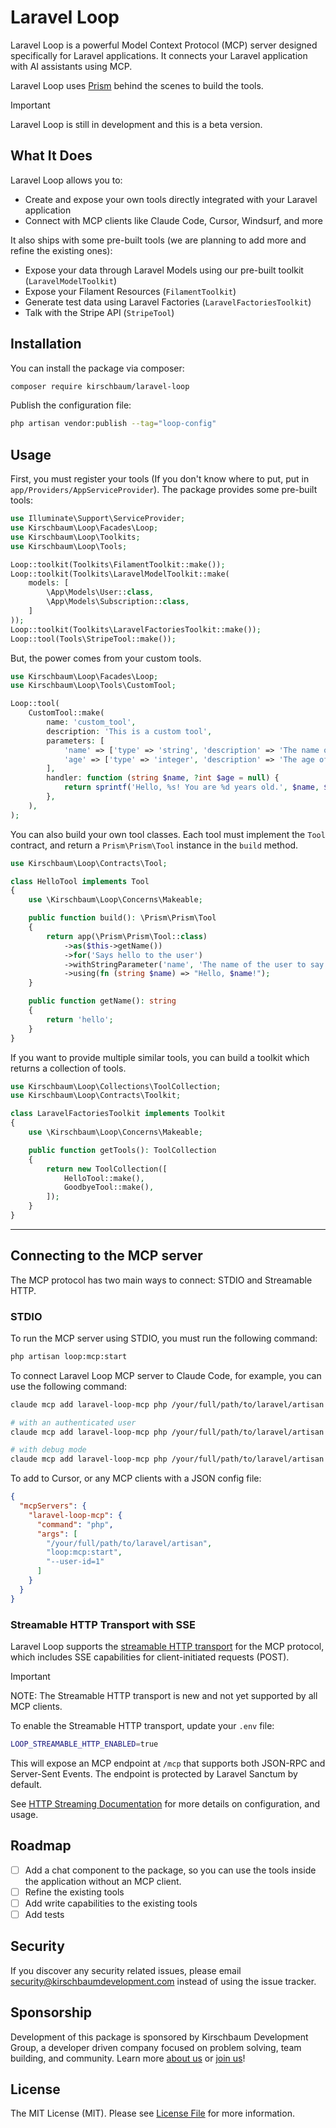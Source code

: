 # Laravel Loop

Laravel Loop is a powerful Model Context Protocol (MCP) server designed specifically for Laravel applications. It connects your Laravel application with AI assistants using MCP.

Laravel Loop uses [Prism](https://github.com/prism-ai/prism) behind the scenes to build the tools.

> [!IMPORTANT]
> Laravel Loop is still in development and this is a beta version.

## What It Does

Laravel Loop allows you to:

- Create and expose your own tools directly integrated with your Laravel application
- Connect with MCP clients like Claude Code, Cursor, Windsurf, and more

It also ships with some pre-built tools (we are planning to add more and refine the existing ones):

- Expose your data through Laravel Models using our pre-built toolkit (`LaravelModelToolkit`)
- Expose your Filament Resources (`FilamentToolkit`)
- Generate test data using Laravel Factories (`LaravelFactoriesToolkit`)
- Talk with the Stripe API (`StripeTool`)

## Installation

You can install the package via composer:

```bash
composer require kirschbaum/laravel-loop
```

Publish the configuration file:

```bash
php artisan vendor:publish --tag="loop-config"
```

## Usage

First, you must register your tools (If you don't know where to put, put in `app/Providers/AppServiceProvider`). The package provides some pre-built tools:

```php
use Illuminate\Support\ServiceProvider;
use Kirschbaum\Loop\Facades\Loop;
use Kirschbaum\Loop\Toolkits;
use Kirschbaum\Loop\Tools;

Loop::toolkit(Toolkits\FilamentToolkit::make());
Loop::toolkit(Toolkits\LaravelModelToolkit::make(
    models: [
        \App\Models\User::class,
        \App\Models\Subscription::class,
    ]
));
Loop::toolkit(Toolkits\LaravelFactoriesToolkit::make());
Loop::tool(Tools\StripeTool::make());
```

But, the power comes from your custom tools.

```php
use Kirschbaum\Loop\Facades\Loop;
use Kirschbaum\Loop\Tools\CustomTool;

Loop::tool(
    CustomTool::make(
        name: 'custom_tool',
        description: 'This is a custom tool',
        parameters: [
            'name' => ['type' => 'string', 'description' => 'The name of the user', 'required' => true],
            'age' => ['type' => 'integer', 'description' => 'The age of the user'],
        ],
        handler: function (string $name, ?int $age = null) {
            return sprintf('Hello, %s! You are %d years old.', $name, $age ?? 'unknown');
        },
    ),
);
```

You can also build your own tool classes. Each tool must implement the `Tool` contract, and return a `Prism\Prism\Tool` instance in the `build` method.

```php
use Kirschbaum\Loop\Contracts\Tool;

class HelloTool implements Tool
{
    use \Kirschbaum\Loop\Concerns\Makeable;

    public function build(): \Prism\Prism\Tool
    {
        return app(\Prism\Prism\Tool::class)
            ->as($this->getName())
            ->for('Says hello to the user')
            ->withStringParameter('name', 'The name of the user to say hello to.', required: true)
            ->using(fn (string $name) => "Hello, $name!");
    }

    public function getName(): string
    {
        return 'hello';
    }
}
```

If you want to provide multiple similar tools, you can build a toolkit which returns a collection of tools.

```php
use Kirschbaum\Loop\Collections\ToolCollection;
use Kirschbaum\Loop\Contracts\Toolkit;

class LaravelFactoriesToolkit implements Toolkit
{
    use \Kirschbaum\Loop\Concerns\Makeable;

    public function getTools(): ToolCollection
    {
        return new ToolCollection([
            HelloTool::make(),
            GoodbyeTool::make(),
        ]);
    }
}
```

***

## Connecting to the MCP server

The MCP protocol has two main ways to connect: STDIO and Streamable HTTP.

### STDIO

To run the MCP server using STDIO, you must run the following command:

```bash
php artisan loop:mcp:start
```

To connect Laravel Loop MCP server to Claude Code, for example, you can use the following command:

```bash
claude mcp add laravel-loop-mcp php /your/full/path/to/laravel/artisan loop:mcp:start

# with an authenticated user
claude mcp add laravel-loop-mcp php /your/full/path/to/laravel/artisan loop:mcp:start --user-id=1 --user-model=App\Models\User

# with debug mode
claude mcp add laravel-loop-mcp php /your/full/path/to/laravel/artisan loop:mcp:start --debug
```

To add to Cursor, or any MCP clients with a JSON config file:

```json
{
  "mcpServers": {
    "laravel-loop-mcp": {
      "command": "php",
      "args": [
        "/your/full/path/to/laravel/artisan",
        "loop:mcp:start",
        "--user-id=1"
      ]
    }
  }
}
```

### Streamable HTTP Transport with SSE

Laravel Loop supports the [streamable HTTP transport](https://modelcontextprotocol.io/specification/2025-03-26/basic/transports) for the MCP protocol, which includes SSE capabilities for client-initiated requests (POST).

> [!IMPORTANT]
> NOTE: The Streamable HTTP transport is new and not yet supported by all MCP clients.

To enable the Streamable HTTP transport, update your `.env` file:

```bash
LOOP_STREAMABLE_HTTP_ENABLED=true
```

This will expose an MCP endpoint at `/mcp` that supports both JSON-RPC and Server-Sent Events. The endpoint is protected by Laravel Sanctum by default.

See [HTTP Streaming Documentation](docs/http-streaming.md) for more details on configuration, and usage.

## Roadmap

- [ ] Add a chat component to the package, so you can use the tools inside the application without an MCP client.
- [ ] Refine the existing tools
- [ ] Add write capabilities to the existing tools
- [ ] Add tests

## Security

If you discover any security related issues, please email security@kirschbaumdevelopment.com instead of using the issue tracker.

## Sponsorship

Development of this package is sponsored by Kirschbaum Development Group, a developer driven company focused on problem solving, team building, and community. Learn more [about us](https://kirschbaumdevelopment.com?utm_source=github) or [join us](https://careers.kirschbaumdevelopment.com?utm_source=github)!

## License

The MIT License (MIT). Please see [License File](LICENSE) for more information.